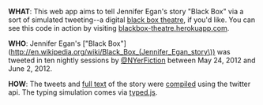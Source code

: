 __WHAT__: This web app aims to tell Jennifer Egan's story "Black Box" via a sort of simulated tweeting--a digital [black box theatre](http://en.wikipedia.org/wiki/Black_box_theater), if you'd like. You can see this code in action by visiting [blackbox-theatre.herokuapp.com](http://blackbox-theatre.herokuapp.com).

__WHO__: Jennifer Egan's ["Black Box"](http://en.wikipedia.org/wiki/Black_Box_(Jennifer_Egan_story\)) was tweeted in ten nightly sessions by [@NYerFiction](https://twitter.com/nyerfiction) between May 24, 2012 and June 2, 2012.

__HOW__: The tweets and [full text](http://blog.jehosafet.com/2013/11/jennifer-egans-black-box-full-text.html) of the story were [compiled](https://github.com/mobeets/egan-blackbox) using the twitter api. The typing simulation comes via [typed.js](https://github.com/mattboldt/typed.js/).
